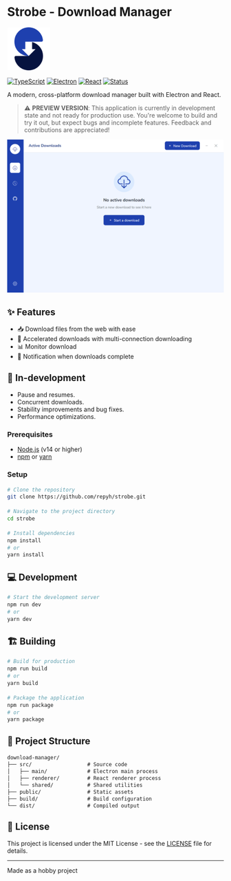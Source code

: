 # Strobe - Download Manager

<p>
  <img src="https://raw.githubusercontent.com/repyh/download-manager/refs/heads/main/assets/strobe_logo.png" alt="Download Manager Logo" width="100">
</p>

[![TypeScript](https://img.shields.io/badge/TypeScript-007ACC?style=flat-square&logo=typescript&logoColor=white)](https://www.typescriptlang.org/)
[![Electron](https://img.shields.io/badge/Electron-47848F?style=flat-square&logo=electron&logoColor=white)](https://www.electronjs.org/)
[![React](https://img.shields.io/badge/React-20232A?style=flat-square&logo=react&logoColor=61DAFB)](https://reactjs.org/)
[![Status](https://img.shields.io/badge/Status-Preview-yellow?style=flat-square)](https://github.com/repyh/download-manager)

A modern, cross-platform download manager built with Electron and React.

> ⚠️ **PREVIEW VERSION**: This application is currently in development state and not ready for production use. You're welcome to build and try it out, but expect bugs and incomplete features. Feedback and contributions are appreciated!

![Strobe Preview Screenshot](https://github.com/repyh/download-manager/blob/main/main_screenshot.png)

## ✨ Features

- 📥 Download files from the web with ease
- 🚀 Accelerated downloads with multi-connection downloading
- 📊 Monitor download
- 🔔 Notification when downloads complete

## 🔨 In-development

- Pause and resumes.
- Concurrent downloads.
- Stability improvements and bug fixes.
- Performance optimizations.

### Prerequisites

- [Node.js](https://nodejs.org/) (v14 or higher)
- [npm](https://www.npmjs.com/) or [yarn](https://yarnpkg.com/)

### Setup

```bash
# Clone the repository
git clone https://github.com/repyh/strobe.git

# Navigate to the project directory
cd strobe

# Install dependencies
npm install
# or
yarn install
```

## 💻 Development

```bash
# Start the development server
npm run dev
# or
yarn dev
```

## 🏗️ Building

```bash
# Build for production
npm run build
# or
yarn build

# Package the application
npm run package
# or
yarn package
```

## 📁 Project Structure

```
download-manager/
├── src/                  # Source code
│   ├── main/             # Electron main process
│   ├── renderer/         # React renderer process
│   └── shared/           # Shared utilities
├── public/               # Static assets
├── build/                # Build configuration
└── dist/                 # Compiled output
```

## 📝 License

This project is licensed under the MIT License - see the [LICENSE](LICENSE) file for details.

---

Made as a hobby project
